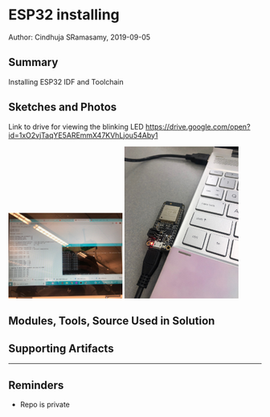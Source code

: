 #  ESP32 installing

Author: Cindhuja SRamasamy, 2019-09-05

## Summary
Installing ESP32 IDF and Toolchain

## Sketches and Photos
Link to drive for viewing the blinking LED
https://drive.google.com/open?id=1xO2vjTaqYE5AREmmX47KVhLjou54Aby1

<img src="./images/IMG_3878.JPG" width="45%" />
<img src="./images/IMG_3879.JPG" width="45%" />



## Modules, Tools, Source Used in Solution


## Supporting Artifacts


-----

## Reminders
- Repo is private
